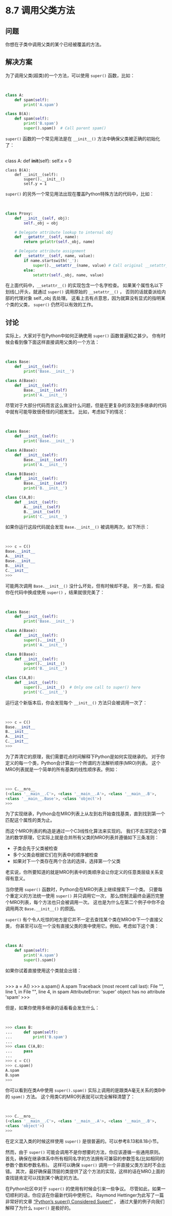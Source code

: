 

# 8.7 调用父类方法

## 问题

你想在子类中调用父类的某个已经被覆盖的方法。

## 解决方案

为了调用父类(超类)的一个方法，可以使用 `super()` 函数，比如：


​    
```python
class A:
    def spam(self):
        print('A.spam')

class B(A):
    def spam(self):
        print('B.spam')
        super().spam()  # Call parent spam()
```


`super()` 函数的一个常见用法是在 `__init__()` 方法中确保父类被正确的初始化了：


​    
    class A:
        def __init__(self):
            self.x = 0
    
    class B(A):
        def __init__(self):
            super().__init__()
            self.y = 1


`super()` 的另外一个常见用法出现在覆盖Python特殊方法的代码中，比如：


​    
```python
class Proxy:
    def __init__(self, obj):
        self._obj = obj

    # Delegate attribute lookup to internal obj
    def __getattr__(self, name):
        return getattr(self._obj, name)

    # Delegate attribute assignment
    def __setattr__(self, name, value):
        if name.startswith('_'):
            super().__setattr__(name, value) # Call original __setattr__
        else:
            setattr(self._obj, name, value)
```

在上面代码中，`__setattr__()` 的实现包含一个名字检查。 如果某个属性名以下划线(_)开头，就通过 `super()` 调用原始的
`__setattr__()` ， 否则的话就委派给内部的代理对象  self._obj 去处理。 这看上去有点意思，因为就算没有显式的指明某个类的父类，
`super()` 仍然可以有效的工作。

## 讨论

实际上，大家对于在Python中如何正确使用 `super()` 函数普遍知之甚少。 你有时候会看到像下面这样直接调用父类的一个方法：


​    
```python
class Base:
    def __init__(self):
        print('Base.__init__')

class A(Base):
    def __init__(self):
        Base.__init__(self)
        print('A.__init__')
```


尽管对于大部分代码而言这么做没什么问题，但是在更复杂的涉及到多继承的代码中就有可能导致很奇怪的问题发生。 比如，考虑如下的情况：


​    
```python
class Base:
    def __init__(self):
        print('Base.__init__')

class A(Base):
    def __init__(self):
        Base.__init__(self)
        print('A.__init__')

class B(Base):
    def __init__(self):
        Base.__init__(self)
        print('B.__init__')

class C(A,B):
    def __init__(self):
        A.__init__(self)
        B.__init__(self)
        print('C.__init__')
```


如果你运行这段代码就会发现 `Base.__init__()` 被调用两次，如下所示：


​    
```python
>>> c = C()
Base.__init__
A.__init__
Base.__init__
B.__init__
C.__init__
>>>
```


可能两次调用 `Base.__init__()` 没什么坏处，但有时候却不是。 另一方面，假设你在代码中换成使用 `super()` ，结果就很完美了：


​    
```python
class Base:
    def __init__(self):
        print('Base.__init__')

class A(Base):
    def __init__(self):
        super().__init__()
        print('A.__init__')

class B(Base):
    def __init__(self):
        super().__init__()
        print('B.__init__')

class C(A,B):
    def __init__(self):
        super().__init__()  # Only one call to super() here
        print('C.__init__')
```


运行这个新版本后，你会发现每个 `__init__()` 方法只会被调用一次了：


​    
```python
>>> c = C()
Base.__init__
B.__init__
A.__init__
C.__init__
>>>
```


为了弄清它的原理，我们需要花点时间解释下Python是如何实现继承的。 对于你定义的每一个类，Python会计算出一个所谓的方法解析顺序(MRO)列表。
这个MRO列表就是一个简单的所有基类的线性顺序表。例如：


​    
```python
>>> C.__mro__
(<class '__main__.C'>, <class '__main__.A'>, <class '__main__.B'>,
<class '__main__.Base'>, <class 'object'>)
>>>
```


为了实现继承，Python会在MRO列表上从左到右开始查找基类，直到找到第一个匹配这个属性的类为止。

而这个MRO列表的构造是通过一个C3线性化算法来实现的。 我们不去深究这个算法的数学原理，它实际上就是合并所有父类的MRO列表并遵循如下三条准则：

  * 子类会先于父类被检查
  * 多个父类会根据它们在列表中的顺序被检查
  * 如果对下一个类存在两个合法的选择，选择第一个父类

老实说，你所要知道的就是MRO列表中的类顺序会让你定义的任意类层级关系变得有意义。

当你使用 `super()` 函数时，Python会在MRO列表上继续搜索下一个类。 只要每个重定义的方法统一使用 `super()` 并只调用它一次，
那么控制流最终会遍历完整个MRO列表，每个方法也只会被调用一次。 这也是为什么在第二个例子中你不会调用两次 `Base.__init__()` 的原因。

`super()` 有个令人吃惊的地方是它并不一定去查找某个类在MRO中下一个直接父类， 你甚至可以在一个没有直接父类的类中使用它。例如，考虑如下这个类：


​    
```python
class A:
    def spam(self):
        print('A.spam')
        super().spam()
```


如果你试着直接使用这个类就会出错：


​    
    >>> a = A()
    >>> a.spam()
    A.spam
    Traceback (most recent call last):
        File "<stdin>", line 1, in <module>
        File "<stdin>", line 4, in spam
    AttributeError: 'super' object has no attribute 'spam'
    >>>


但是，如果你使用多继承的话看看会发生什么：


​    
```python
>>> class B:
...     def spam(self):
...         print('B.spam')
...
>>> class C(A,B):
...     pass
...
>>> c = C()
>>> c.spam()
A.spam
B.spam
>>>
```


你可以看到在类A中使用 `super().spam()` 实际上调用的是跟类A毫无关系的类B中的 `spam()` 方法。
这个用类C的MRO列表就可以完全解释清楚了：


​    
```python
>>> C.__mro__
(<class '__main__.C'>, <class '__main__.A'>, <class '__main__.B'>,
<class 'object'>)
>>>
```


在定义混入类的时候这样使用 `super()` 是很普遍的。可以参考8.13和8.18小节。

然而，由于 `super()` 可能会调用不是你想要的方法，你应该遵循一些通用原则。
首先，确保在继承体系中所有相同名字的方法拥有可兼容的参数签名(比如相同的参数个数和参数名称)。 这样可以确保 `super()`
调用一个非直接父类方法时不会出错。 其次，最好确保最顶层的类提供了这个方法的实现，这样的话在MRO上面的查找链肯定可以找到某个确定的方法。

在Python社区中对于 `super()` 的使用有时候会引来一些争议。 尽管如此，如果一切顺利的话，你应该在你最新代码中使用它。 Raymond
Hettinger为此写了一篇非常好的文章 [“Python’s super() Considered
Super!”](http://rhettinger.wordpress.com/2011/05/26/super-considered-super) ，
通过大量的例子向我们解释了为什么 `super()` 是极好的。

